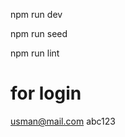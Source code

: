 
<!-- website link -->



<!-- for running developing server -->
npm run dev


<!-- for running seed script -->
npm run seed

<!-- for linting -->
npm run lint





# for login
usman@mail.com
abc123
